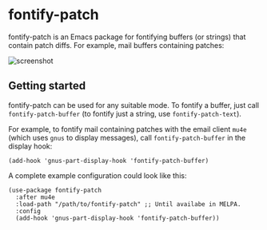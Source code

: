 fontify-patch
=============

fontify-patch is an Emacs package for fontifying buffers (or strings) that
contain patch diffs. For example, mail buffers containing patches:

![screenshot](https://github.com/whame/fontify-patch/assets/9569246/8814468f-199e-4344-a895-949c0f02ba3c)

## Getting started

fontify-patch can be used for any suitable mode. To fontify a buffer, just call
`fontify-patch-buffer` (to fontify just a string, use `fontify-patch-text`).

For example, to fontify mail containing patches with the email client `mu4e`
(which uses `gnus` to display messages), call `fontify-patch-buffer` in the
display hook:

```elisp
(add-hook 'gnus-part-display-hook 'fontify-patch-buffer)
```

A complete example configuration could look like this:

```elisp
(use-package fontify-patch
  :after mu4e
  :load-path "/path/to/fontify-patch" ;; Until availabe in MELPA.
  :config
  (add-hook 'gnus-part-display-hook 'fontify-patch-buffer))
```
